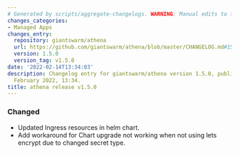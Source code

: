 ```yaml
---
# Generated by scripts/aggregate-changelogs. WARNING: Manual edits to this files will be overwritten.
changes_categories:
- Managed Apps
changes_entry:
  repository: giantswarm/athena
  url: https://github.com/giantswarm/athena/blob/master/CHANGELOG.md#150---2022-02-14
  version: 1.5.0
  version_tag: v1.5.0
date: '2022-02-14T13:34:03'
description: Changelog entry for giantswarm/athena version 1.5.0, published on 14
  February 2022, 13:34.
title: athena release v1.5.0
---
```


### Changed
- Updated Ingress resources in helm chart.
- Add workaround for Chart upgrade not working when not using lets encrypt due to changed secret type.
